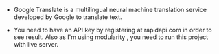 - Google Translate is a multilingual neural machine translation service developed by Google to translate text.

- You need to have an API key by registering at rapidapi.com in order to see result. Also as I'm using 
modularity , you need to run this project with live server.